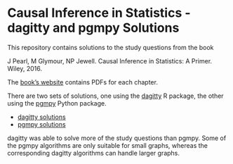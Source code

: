 Causal Inference in Statistics - dagitty and pgmpy Solutions
================

This repository contains solutions to the study questions from the book

J Pearl, M Glymour, NP Jewell. Causal Inference in Statistics: A Primer.
Wiley, 2016.

The [book’s website](http://bayes.cs.ucla.edu/PRIMER/) contains PDFs for
each chapter.

There are two sets of solutions, one using the
[dagitty](https://cran.r-project.org/web/packages/dagitty/) R package,
the other using the [pgmpy](https://pgmpy.org/) Python package.

- [dagitty solutions](solutions_dagitty.md)
- [pgmpy solutions](solutions_pgmpy.ipynb)

dagitty was able to solve more of the study questions than pgmpy. Some
of the pgmpy algorithms are only suitable for small graphs, whereas the
corresponding dagitty algorithms can handle larger graphs.
